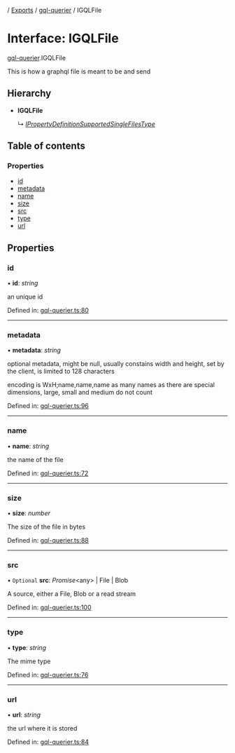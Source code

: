 [](../README.md) / [Exports](../modules.md) / [gql-querier](../modules/gql_querier.md) / IGQLFile

# Interface: IGQLFile

[gql-querier](../modules/gql_querier.md).IGQLFile

This is how a graphql file is meant
to be and send

## Hierarchy

* **IGQLFile**

  ↳ [*IPropertyDefinitionSupportedSingleFilesType*](base_root_module_itemdefinition_propertydefinition_types_files.ipropertydefinitionsupportedsinglefilestype.md)

## Table of contents

### Properties

- [id](gql_querier.igqlfile.md#id)
- [metadata](gql_querier.igqlfile.md#metadata)
- [name](gql_querier.igqlfile.md#name)
- [size](gql_querier.igqlfile.md#size)
- [src](gql_querier.igqlfile.md#src)
- [type](gql_querier.igqlfile.md#type)
- [url](gql_querier.igqlfile.md#url)

## Properties

### id

• **id**: *string*

an unique id

Defined in: [gql-querier.ts:80](https://github.com/onzag/itemize/blob/28218320/gql-querier.ts#L80)

___

### metadata

• **metadata**: *string*

optional metadata, might be null, usually constains width and
height, set by the client, is limited to 128 characters

encoding is WxH;name,name,name as many names as there are special
dimensions, large, small and medium do not count

Defined in: [gql-querier.ts:96](https://github.com/onzag/itemize/blob/28218320/gql-querier.ts#L96)

___

### name

• **name**: *string*

the name of the file

Defined in: [gql-querier.ts:72](https://github.com/onzag/itemize/blob/28218320/gql-querier.ts#L72)

___

### size

• **size**: *number*

The size of the file in bytes

Defined in: [gql-querier.ts:88](https://github.com/onzag/itemize/blob/28218320/gql-querier.ts#L88)

___

### src

• `Optional` **src**: *Promise*<any\> \| File \| Blob

A source, either a File, Blob or a read stream

Defined in: [gql-querier.ts:100](https://github.com/onzag/itemize/blob/28218320/gql-querier.ts#L100)

___

### type

• **type**: *string*

The mime type

Defined in: [gql-querier.ts:76](https://github.com/onzag/itemize/blob/28218320/gql-querier.ts#L76)

___

### url

• **url**: *string*

the url where it is stored

Defined in: [gql-querier.ts:84](https://github.com/onzag/itemize/blob/28218320/gql-querier.ts#L84)
